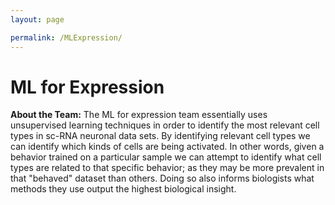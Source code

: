 ```yaml
---
layout: page

permalink: /MLExpression/
---
```


<h1>ML for Expression</h1>

<p><strong>About the Team:</strong> The ML for expression team essentially uses unsupervised learning techniques in order to identify the most relevant cell types in sc-RNA neuronal data sets. By identifying relevant cell types we can identify which kinds of cells are being activated. In other words, given a behavior trained on a particular sample we can attempt to identify what cell types are related to that specific behavior; as they may be more prevalent in that "behaved" dataset than others. Doing so also informs biologists what methods they use output the highest biological insight.  </p>
<br/>

<!-- <h3>Team Leader: Adam Bhavnagarwala</h3>
<img src="/website/images/Adam%20Bhavnagarwala.jpg?raw=true" alt="Adam Bhavnagarwala.jpg">
<p><strong>About The Team Leader:</strong> Hi! My name is Adam. I am a sophomore here at GT studying cs (Intelligence & People). I am originally from Danbury, CT. I like to play basketball, workout, and watch shows. Some fun facts about me: I have a twin and that I like to sleep.</p> -->
